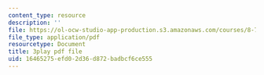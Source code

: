 ```yaml
---
content_type: resource
description: ''
file: https://ol-ocw-studio-app-production.s3.amazonaws.com/courses/8-701-introduction-to-nuclear-and-particle-physics-fall-2020/16465275efd02d36d872badbcf6ce555_fdIJzQl60ys.pdf
file_type: application/pdf
resourcetype: Document
title: 3play pdf file
uid: 16465275-efd0-2d36-d872-badbcf6ce555
---
```

